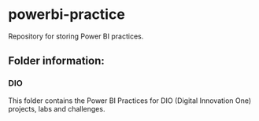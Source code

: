 # powerbi-practice
Repository for storing Power BI practices.

## Folder information:

### DIO
This folder contains the Power BI Practices for DIO (Digital Innovation One) projects, labs and challenges.
